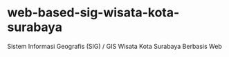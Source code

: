 # web-based-sig-wisata-kota-surabaya
Sistem Informasi Geografis (SIG) / GIS Wisata Kota Surabaya Berbasis Web
